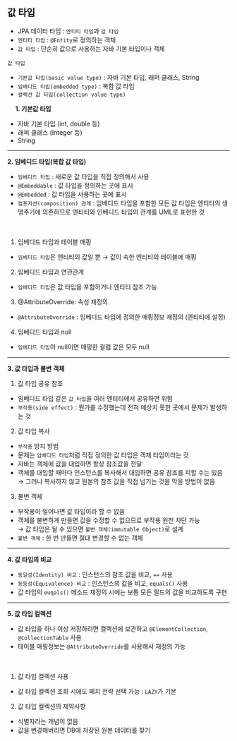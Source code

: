 ## 값 타입

- JPA 데이터 타입 : `엔티티 타입`과 `값 타입`
- `엔티티 타입` : `@Entity`로 정의하는 객체
- `값 타입` : 단순히 값으로 사용하는 자바 기본 타입이나  객체

`값 타입`
- `기본값 타입(basic value type)` : 자바 기본 타입, 래퍼 클래스, String
- `임베디드 타입(embedded type)` : 복합 값 타입
- `컬렉션 값 타입(collection value type)`

　
**1. 기본값 타입**
- 자바 기본 타입 (int, double 등)
- 래퍼 클래스 (Integer 등)
- String

---

**2. 임베디드 타입(복합 값 타입)**
- `임베디드 타입` : 새로운 값 타입을 직접 정의해서 사용
- `@Embeddable` : 값 타입을 정의하는 곳에 표시
- `@Embedded` : 값 타입을 사용하는 곳에 표시
- `컴포지션(composition) 관계` : 임베디드 타입을 포함한 모든 값 타입은 엔티티의 생명주기에 의존하므로 엔티티와 인베디드 타입의 관계를 UML로 표현한 것

　
1. 임베디드 타입과 테이블 매핑
- `임베디드 타입`은 엔티티의 값일 뿐 → 값이 속한 엔티티의 테이블에 매핑

2. 임베디드 타입과 연관관계
- `임베디드 타입`은 값 타입을 포함하거나 엔티티 참조 가능

3. @AttributeOverride: 속성 재정의
- `@AttributeOverride` : 임베디드 타입에 정의한 매핑정보 재정의 (엔티티에 설정)

4. 임베디드 타입과 null
- `임베디드 타입`이 null이면 매핑한 컬럼 값은 모두 null

---

**3. 값 타입과 불변 객체**
1. 값 타입 공유 참조
- 임베디드 타입 같은 `값 타입`을 여러 엔티티에서 공유하면 위험
- `부작용(side effect)` : 뭔가를 수정했는데 전혀 예상치 못한 곳에서 문제가 발생하는 것

2. 값 타입 복사
- `부작용` 방지 방법
- 문제는 `임베디드 타입`처럼 직접 정의한 값 타입은 객체 타입이라는 것
- 자바는 객체에 값을 대입하면 항상 참조값을 전달
- 객체를 대입할 때마다 인스턴스를 복사해서 대입하면 공유 참조를 피할 수는 있음\
→ 그러나 복사하지 않고 원본의 참조 값을 직접 넘기는 것을 막을 방법이 없음

3. 불변 객체
- 부작용이 일어나면 값 타입이라 할 수 없음
- 객체를 불변하게 만들면 값을 수정할 수 없으므로 부작용 원천 차단 가능\
→ 값 타입은 될 수 있으면 `불변 객체(immutable Object)`로 설계
- `불변 객체` : 한 번 만들면 절대 변경할 수 없는 객체

---

**4. 값 타입의 비교**
- `동일성(Identity) 비교` : 인스턴스의 참조 값을 비교, `==` 사용
- `동등성(Equivalence) 비교` : 인스턴스의 값을 비교, `equals()` 사용
- 값 타입의 `euqals()` 메소드 재정의 시에는 보통 모든 필드의 값을 비교하도록 구현

---

**5. 값 타입 컬렉션**
- 값 타입을 하나 이상 저장하려면 컬렉션에 보관하고 `@ElementCollection`, `@CollectionTable` 사용
- 테이블 매핑정보는 `@AttributeOverride`를 사용해서 재정의 가능

　
1. 값 타입 컬렉션 사용
- 값 타입 컬렉션 조회 시에도 페치 전략 선택 가능 : `LAZY`가 기본

2. 값 타입 컬렉션의 제약사항
- 식별자라는 개념이 없음
- 값을 변경해버리면 DB에 저장된 원본 데이터를 찾기 

